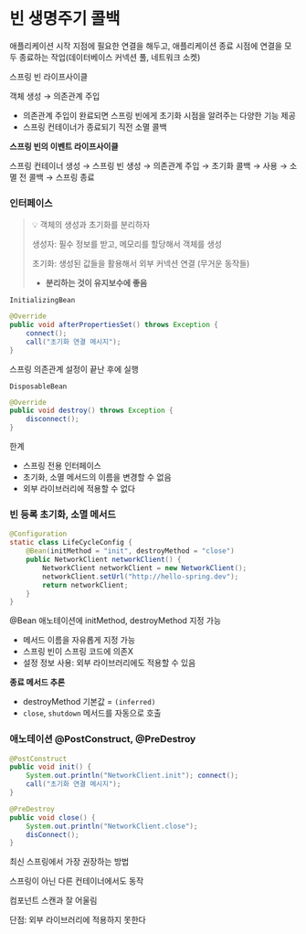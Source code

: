 # 빈 생명주기 콜백

애플리케이션 시작 지점에 필요한 연결을 해두고, 애플리케이션 종료 시점에 연결을 모두 종료하는 작업(데이터베이스 커넥션 풀, 네트워크 소켓)

스프링 빈 라이프사이클

객체 생성 → 의존관계 주입

- 의존관계 주입이 완료되면 스프링 빈에게 초기화 시점을 알려주는 다양한 기능 제공
- 스프링 컨테이너가 종료되기 직전 소멸 콜백

**스프링 빈의 이벤트 라이프사이클**

스프링 컨테이너 생성 → 스프링 빈 생성 → 의존관계 주입 → 초기화 콜백 → 사용 → 소멸 전 콜백 → 스프링 종료

### 인터페이스


> 💡 객체의 생성과 초기화를 분리하자
>
> 생성자: 필수 정보를 받고, 메모리를 할당해서 객체를 생성
>
> 초기화: 생성된 값들을 활용해서 외부 커넥션 연결 (무거운 동작들)
>
> - **분리하는 것이 유지보수에 좋음**

`InitializingBean`

```java
@Override
public void afterPropertiesSet() throws Exception {
    connect();
    call("초기화 연결 메시지");
}
```

스프링 의존관계 설정이 끝난 후에 실행

`DisposableBean`

```java
@Override
public void destroy() throws Exception {
    disconnect();
}
```

한계

- 스프링 전용 인터페이스
- 초기화, 소멸 메서드의 이름을 변경할 수 없음
- 외부 라이브러리에 적용할 수 없다

### 빈 등록 초기화, 소멸 메서드

```java
@Configuration
static class LifeCycleConfig {
    @Bean(initMethod = "init", destroyMethod = "close")
    public NetworkClient networkClient() {
        NetworkClient networkClient = new NetworkClient();
        networkClient.setUrl("http://hello-spring.dev");
        return networkClient;
    }
}
```

@Bean 애노테이션에 initMethod, destroyMethod 지정 가능

- 메서드 이름을 자유롭게 지정 가능
- 스프링 빈이 스프링 코드에 의존X
- 설정 정보 사용: 외부 라이브러리에도 적용할 수 있음

**종료 메서드 추론**

- destroyMethod 기본값 = `(inferred)`
- `close`, `shutdown` 메서드를 자동으로 호출

### 애노테이션 @PostConstruct, @PreDestroy

```java
@PostConstruct
public void init() {
    System.out.println("NetworkClient.init"); connect();
    call("초기화 연결 메시지");
}

@PreDestroy
public void close() {
    System.out.println("NetworkClient.close");
    disConnect();
}
```

최신 스프링에서 가장 권장하는 방법

스프링이 아닌 다른 컨테이너에서도 동작

컴포넌트 스캔과 잘 어울림

단점: 외부 라이브러리에 적용하지 못한다